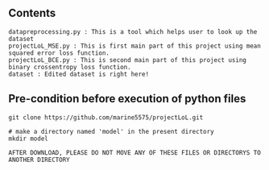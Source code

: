 Contents
--------
```{.Bash}
datapreprocessing.py : This is a tool which helps user to look up the dataset
projectLoL_MSE.py : This is first main part of this project using mean squared error loss function.
projectLoL_BCE.py : This is second main part of this project using binary crossentropy loss function.
dataset : Edited dataset is right here!
```

**Pre-condition before execution of python files**
-----------------------------------------
```{.Bash}
git clone https://github.com/marine5575/projectLoL.git

# make a directory named 'model' in the present directory
mkdir model

AFTER DOWNLOAD, PLEASE DO NOT MOVE ANY OF THESE FILES OR DIRECTORYS TO ANOTHER DIRECTORY
```
